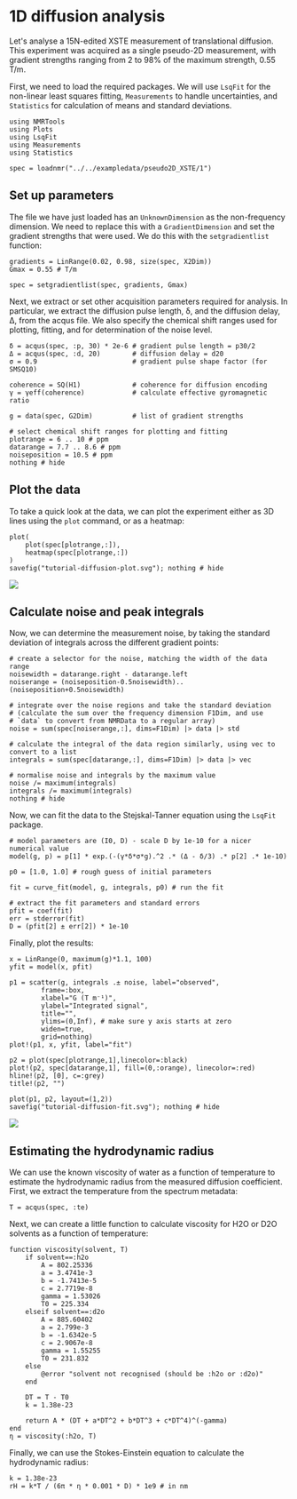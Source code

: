 # 1D diffusion analysis

Let's analyse a 15N-edited XSTE measurement of translational diffusion. This experiment was acquired as a single pseudo-2D measurement, with gradient strengths ranging from 2 to 98% of the maximum strength, 0.55 T/m.

First, we need to load the required packages. We will use `LsqFit` for the non-linear least squares fitting, `Measurements` to handle uncertainties, and `Statistics` for calculation of means and standard deviations.
```@example diff
using NMRTools
using Plots
using LsqFit
using Measurements
using Statistics

spec = loadnmr("../../exampledata/pseudo2D_XSTE/1")
```

## Set up parameters

The file we have just loaded has an `UnknownDimension` as the non-frequency dimension. We need to replace this with a `GradientDimension` and set the gradient strengths that were used. We do this with the `setgradientlist` function:
```@example diff
gradients = LinRange(0.02, 0.98, size(spec, X2Dim))
Gmax = 0.55 # T/m

spec = setgradientlist(spec, gradients, Gmax)
```

Next, we extract or set other acquisition parameters required for analysis. In particular, we extract the diffusion pulse length, δ, and the diffusion delay, Δ, from the acqus file. We also specify the chemical shift ranges used for plotting, fitting, and for determination of the noise level.
```@example diff
δ = acqus(spec, :p, 30) * 2e-6 # gradient pulse length = p30/2
Δ = acqus(spec, :d, 20)        # diffusion delay = d20
σ = 0.9                        # gradient pulse shape factor (for SMSQ10)

coherence = SQ(H1)             # coherence for diffusion encoding
γ = γeff(coherence)            # calculate effective gyromagnetic ratio

g = data(spec, G2Dim)          # list of gradient strengths

# select chemical shift ranges for plotting and fitting
plotrange = 6 .. 10 # ppm
datarange = 7.7 .. 8.6 # ppm
noiseposition = 10.5 # ppm
nothing # hide
```

## Plot the data

To take a quick look at the data, we can plot the experiment either as 3D lines using the `plot` command, or as a heatmap:
```@example diff
plot(
    plot(spec[plotrange,:]),
    heatmap(spec[plotrange,:])
)
savefig("tutorial-diffusion-plot.svg"); nothing # hide
```

![](tutorial-diffusion-plot.svg)


## Calculate noise and peak integrals

Now, we can determine the measurement noise, by taking the standard deviation of integrals across the different gradient points:
```@example diff
# create a selector for the noise, matching the width of the data range
noisewidth = datarange.right - datarange.left
noiserange = (noiseposition-0.5noisewidth)..(noiseposition+0.5noisewidth)

# integrate over the noise regions and take the standard deviation
# (calculate the sum over the frequency dimension F1Dim, and use
# `data` to convert from NMRData to a regular array)
noise = sum(spec[noiserange,:], dims=F1Dim) |> data |> std

# calculate the integral of the data region similarly, using vec to convert to a list
integrals = sum(spec[datarange,:], dims=F1Dim) |> data |> vec

# normalise noise and integrals by the maximum value
noise /= maximum(integrals)
integrals /= maximum(integrals)
nothing # hide
```

Now, we can fit the data to the Stejskal-Tanner equation using the `LsqFit` package.
```@example diff
# model parameters are (I0, D) - scale D by 1e-10 for a nicer numerical value
model(g, p) = p[1] * exp.(-(γ*δ*σ*g).^2 .* (Δ - δ/3) .* p[2] .* 1e-10)

p0 = [1.0, 1.0] # rough guess of initial parameters

fit = curve_fit(model, g, integrals, p0) # run the fit

# extract the fit parameters and standard errors
pfit = coef(fit)
err = stderror(fit)
D = (pfit[2] ± err[2]) * 1e-10
```

Finally, plot the results:
```@example diff
x = LinRange(0, maximum(g)*1.1, 100)
yfit = model(x, pfit)

p1 = scatter(g, integrals .± noise, label="observed",
        frame=:box,
        xlabel="G (T m⁻¹)",
        ylabel="Integrated signal",
        title="",
        ylims=(0,Inf), # make sure y axis starts at zero
        widen=true,
        grid=nothing)
plot!(p1, x, yfit, label="fit")

p2 = plot(spec[plotrange,1],linecolor=:black)
plot!(p2, spec[datarange,1], fill=(0,:orange), linecolor=:red)
hline!(p2, [0], c=:grey)
title!(p2, "")

plot(p1, p2, layout=(1,2))
savefig("tutorial-diffusion-fit.svg"); nothing # hide
```

![](tutorial-diffusion-fit.svg)


## Estimating the hydrodynamic radius

We can use the known viscosity of water as a function of temperature to estimate the hydrodynamic radius from the measured diffusion coefficient. First, we extract the temperature from the spectrum metadata:
```@example diff
T = acqus(spec, :te)
```

Next, we can create a little function to calculate viscosity for H2O or D2O solvents as a function of temperature:
```@example diff
function viscosity(solvent, T)
	if solvent==:h2o
        A = 802.25336
        a = 3.4741e-3
        b = -1.7413e-5
        c = 2.7719e-8
        gamma = 1.53026
        T0 = 225.334
    elseif solvent==:d2o
        A = 885.60402
        a = 2.799e-3
        b = -1.6342e-5
        c = 2.9067e-8
        gamma = 1.55255
        T0 = 231.832
    else
        @error "solvent not recognised (should be :h2o or :d2o)"
    end

    DT = T - T0
    k = 1.38e-23
	
    return A * (DT + a*DT^2 + b*DT^3 + c*DT^4)^(-gamma)
end
η = viscosity(:h2o, T)
```

Finally, we can use the Stokes-Einstein equation to calculate the hydrodynamic radius:
```@example diff
k = 1.38e-23
rH = k*T / (6π * η * 0.001 * D) * 1e9 # in nm
```

